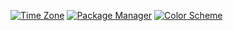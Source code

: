 [![Time Zone](https://img.shields.io/static/v1?label=time+zone&message=ET&color=informational)](https://www.timeanddate.com/time/zones/et)
[![Package Manager](https://img.shields.io/badge/package%20manager-nix-informational)](https://nixos.org/)
[![Color Scheme](https://img.shields.io/badge/color%20scheme-onehalf-informational)](https://github.com/sonph/onehalf)
